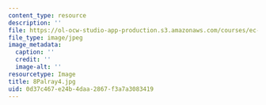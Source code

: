 ```yaml
---
content_type: resource
description: ''
file: https://ol-ocw-studio-app-production.s3.amazonaws.com/courses/ec-721-wheelchair-design-in-developing-countries-spring-2009/0d37c467e24b4daa2867f3a7a3083419_8Palray4.jpg
file_type: image/jpeg
image_metadata:
  caption: ''
  credit: ''
  image-alt: ''
resourcetype: Image
title: 8Palray4.jpg
uid: 0d37c467-e24b-4daa-2867-f3a7a3083419
---
```

